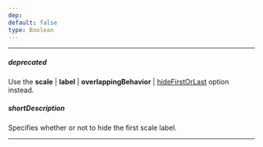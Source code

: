 ```yaml
---
dep: 
default: false
type: Boolean
---
```

---
##### deprecated
Use the **scale** | **label** | **overlappingBehavior** | [hideFirstOrLast](/api-reference/20%20Data%20Visualization%20Widgets/BaseGauge/1%20Configuration/scale/label/overlappingBehavior/hideFirstOrLast.md '{basewidgetpath}/Configuration/scale/label/overlappingBehavior/#hideFirstOrLast') option instead.

##### shortDescription
Specifies whether or not to hide the first scale label.

---
